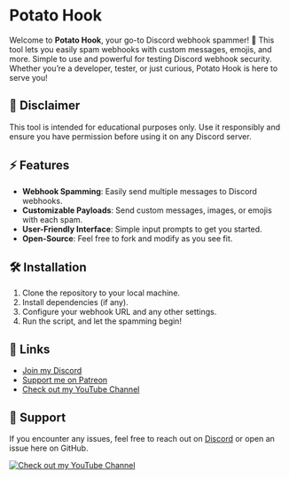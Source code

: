 # Potato Hook

Welcome to **Potato Hook**, your go-to Discord webhook spammer! 🚀 This tool lets you easily spam webhooks with custom messages, emojis, and more. Simple to use and powerful for testing Discord webhook security. Whether you’re a developer, tester, or just curious, Potato Hook is here to serve you!

## 🚨 Disclaimer

This tool is intended for educational purposes only. Use it responsibly and ensure you have permission before using it on any Discord server.

## ⚡ Features

- **Webhook Spamming**: Easily send multiple messages to Discord webhooks.
- **Customizable Payloads**: Send custom messages, images, or emojis with each spam.
- **User-Friendly Interface**: Simple input prompts to get you started.
- **Open-Source**: Feel free to fork and modify as you see fit.

## 🛠️ Installation

1. Clone the repository to your local machine.
2. Install dependencies (if any).
3. Configure your webhook URL and any other settings.
4. Run the script, and let the spamming begin!

## 🔗 Links

- [Join my Discord](https://discord.gg/JkT5YtRpkp)  
- [Support me on Patreon](https://patreon.com/bigcheesh)  
- [Check out my YouTube Channel](https://youtube.com/c/bigcheesh)

## 💬 Support

If you encounter any issues, feel free to reach out on [Discord](https://discord.gg/JkT5YtRpkp) or open an issue here on GitHub.


[![Check out my YouTube Channel](https://img.shields.io/badge/Check%20out%20my%20YouTube%20Channel-FF0000?style=for-the-badge&logo=youtube)](https://youtube.com/c/your-channel)
